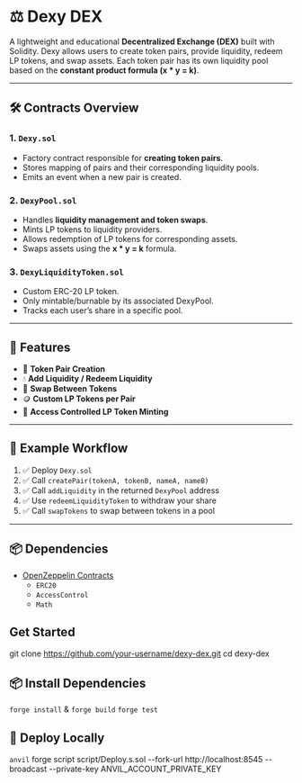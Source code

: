 # ⚖️ Dexy DEX

A lightweight and educational **Decentralized Exchange (DEX)** built with Solidity. Dexy allows users to create token pairs, provide liquidity, redeem LP tokens, and swap assets. Each token pair has its own liquidity pool based on the **constant product formula (x * y = k)**.

---

## 🛠️ Contracts Overview

### 1. `Dexy.sol`
- Factory contract responsible for **creating token pairs**.
- Stores mapping of pairs and their corresponding liquidity pools.
- Emits an event when a new pair is created.

### 2. `DexyPool.sol`
- Handles **liquidity management and token swaps**.
- Mints LP tokens to liquidity providers.
- Allows redemption of LP tokens for corresponding assets.
- Swaps assets using the **x * y = k** formula.

### 3. `DexyLiquidityToken.sol`
- Custom ERC-20 LP token.
- Only mintable/burnable by its associated DexyPool.
- Tracks each user’s share in a specific pool.

---

## 🚀 Features

- 🔁 **Token Pair Creation**
- 💧 **Add Liquidity / Redeem Liquidity**
- 🔄 **Swap Between Tokens**
- 🪙 **Custom LP Tokens per Pair**
- 🔐 **Access Controlled LP Token Minting**

---

## 🧪 Example Workflow

1. ✅ Deploy `Dexy.sol`
2. ✅ Call `createPair(tokenA, tokenB, nameA, nameB)`
3. ✅ Call `addLiquidity` in the returned `DexyPool` address
4. ✅ Use `redeemLiquidityToken` to withdraw your share
5. ✅ Call `swapTokens` to swap between tokens in a pool

---

## 📦 Dependencies

- [OpenZeppelin Contracts](https://github.com/OpenZeppelin/openzeppelin-contracts)
  - `ERC20`
  - `AccessControl`
  - `Math`

## Get Started
git clone https://github.com/your-username/dexy-dex.git
cd dexy-dex

## 📦 Install Dependencies
`forge install` &
`forge build`
`forge test`

## 🔬 Deploy Locally
`anvil`
forge script script/Deploy.s.sol --fork-url http://localhost:8545 --broadcast --private-key ANVIL_ACCOUNT_PRIVATE_KEY

